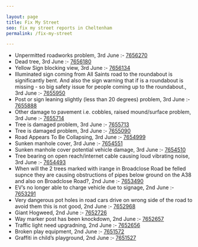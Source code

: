 ```yaml
---

layout: page
title: Fix My Street
seo: fix my street reports in Cheltenham
permalink: /fix-my-street

---
```


<!-- fix_marker starts -->

- Unpermitted roadworks problem, 3rd June :- [7656270](https://www.fixmystreet.com/report/7656270)
- Dead tree, 3rd June :- [7656180](https://www.fixmystreet.com/report/7656180)
- Yellow Sign blocking view, 3rd June :- [7656134](https://www.fixmystreet.com/report/7656134)
- Illuminated sign coming from All Saints road to the roundabout is significantly bent. And also the sign warning that if is a roundabout is missing - so big safety issue for people coming up to the roundabout., 3rd June :- [7655950](https://www.fixmystreet.com/report/7655950)
- Post or sign leaning slightly (less than 20 degrees) problem, 3rd June :- [7655888](https://www.fixmystreet.com/report/7655888)
- Other damage to pavement i.e. cobbles, raised mound/surface problem, 3rd June :- [7655714](https://www.fixmystreet.com/report/7655714)
- Tree is damaged problem, 3rd June :- [7655713](https://www.fixmystreet.com/report/7655713)
- Tree is damaged problem, 3rd June :- [7655090](https://www.fixmystreet.com/report/7655090)
- Road Appears To Be Collapsing, 3rd June :- [7654999](https://www.fixmystreet.com/report/7654999)
- Sunken manhole cover, 3rd June :- [7654551](https://www.fixmystreet.com/report/7654551)
- Sunken manhole cover potential vehicle damage, 3rd June :- [7654510](https://www.fixmystreet.com/report/7654510)
- Tree bearing on open reach/internet cable causing loud vibrating noise, 3rd June :- [7654493](https://www.fixmystreet.com/report/7654493)
- When will the 2 trees marked with irange in Broadclose Road be felled supnce they are causing obstructions of pipes below ground on the A38 and also on Broadclose Road?, 2nd June :- [7653490](https://www.fixmystreet.com/report/7653490)
- EV’s no longer able to charge vehicle due to signage, 2nd June :- [7653291](https://www.fixmystreet.com/report/7653291)
- Very dangerous pot holes in road cars drive on wrong side of the road to avoid them this is not good, 2nd June :- [7652968](https://www.fixmystreet.com/report/7652968)
- Giant Hogweed, 2nd June :- [7652726](https://www.fixmystreet.com/report/7652726)
- Way marker post has been knockdown, 2nd June :- [7652657](https://www.fixmystreet.com/report/7652657)
- Traffic light need upgradning, 2nd June :- [7652656](https://www.fixmystreet.com/report/7652656)
- Broken play equipment, 2nd June :- [7651572](https://www.fixmystreet.com/report/7651572)
- Graffiti in child’s playground, 2nd June :- [7651527](https://www.fixmystreet.com/report/7651527)

<!-- fix_marker ends -->